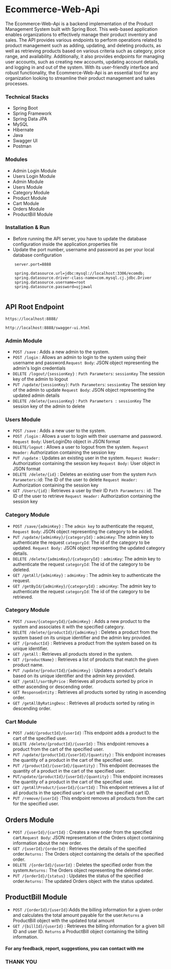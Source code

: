 # Ecommerce-Web-Api

The Ecommerce-Web-Api is a backend implementation of the Product Management System built with Spring Boot. This web-based application enables organizations to effectively manage their product inventory and sales. The API provides various endpoints to perform operations related to product management such as adding, updating, and deleting products, as well as retrieving products based on various criteria such as category, price range, and availability. Additionally, it also provides endpoints for managing user accounts, such as creating new accounts, updating account details, and logging in and out of the system. With its user-friendly interface and robust functionality, the Ecommerce-Web-Api is an essential tool for any organization looking to streamline their product management and sales processes.








### Technical Stacks

- Spring Boot 
- Spring Framework
- Spring Data JPA 
- MySQL 
- Hibernate
- Java
- Swagger UI
- Postman


### Modules
-  Admin Login Module
-  Users Login Module
-  Admin Module
-  Users Module
-  Category Module
-  Product Module
-  Cart Module
-  Orders Module
-  ProductBill Module



### Installation & Run
- Before running the API server, you have to update the database configuration inside the application.properties file
- Update the port number, username and password as per your local database configuration
````
    server.port=8888

    spring.datasource.url=jdbc:mysql://localhost:3306/ecomdb;
    spring.datasource.driver-class-name=com.mysql.cj.jdbc.Driver
    spring.datasource.username=root
    spring.datasource.password=ujjawal
    
````
## API Root Endpoint

`https://localhost:8888/`

`http://localhost:8888/swagger-ui.html`


### Admin Module

* `POST /save` : Adds a new admin to the system.
* `POST /login` : Allows an admin to login to the system using their username and password.`Request Body`: JSON object representing the admin's login credentials
*  `DELETE /logout/{sessionKey}` : `Path Parameters`: `sessionKey` The session key of the admin to logout
* `PUT /update/{sessionKey}`: `Path Parameters`: `sessionKey` The session key of the admin to update
`Request Body`: JSON object representing the updated admin details
* `DELETE /delete/{sessionKey}` : `Path Parameters :` `sessionKey` The session key of the admin to delete


### Users Module


* `POST /save` : Adds a new user to the system.
* `POST /login` : Allows a user to login with their username and password. `Request Body`: UserLoginDto object in JSON format
* `DELETE/logout` : Allows a user to logout from the system. `Request Header:` Authorization containing the session key
* `PUT /update` : Updates an existing user in the system.
`Request Header:` Authorization containing the session key
`Request Body:` User object in JSON format
* `DELETE /delete/{id}` : Deletes an existing user from the system
`Path Parameters:`id: The ID of the user to delete
`Request Header:` Authorization containing the session key
* `GET /Users/{id}` : Retrieves a user by their ID `Path Parameters:` id: The ID of the user to retrieve
`Request Header:` Authorization containing the session key


### Category Module


* `POST /save/{adminKey}` : The `admin key` to authenticate the request,
  `Request Body`: JSON object representing the category to be added.
* `PUT /update/{adminKey}/{categoryId}` : `adminKey`: The admin key to authenticate the request
   `categoryId`: The id of the category to be updated.
`Request Body:` JSON object representing the updated category details.
* `DELETE /delete/{adminKey}/{categoryId}` : `adminKey`: The admin key to authenticate the request
`categoryId`: The id of the category to be deleted.
* `GET /getAll/{adminKey}` : `adminKey` : The admin key to authenticate the request.
* `GET /getById/{adminKey}/{categoryId}` : `adminKey`: The admin key to authenticate the request
`categoryId`: The id of the category to be retrieved.


### Category Module


* `POST /save/{categoryId}/{adminKey}` : Adds a new product to the system and associates it with the specified category.
* `DELETE /delete/{productId}/{adminKey}` : Deletes a product from the system based on its unique identifier and the admin key provided.
* `GET /{productId}` : Retrieves a product from the system based on its unique identifier.
* `GET /getAll` : Retrieves all products stored in the system.
* `GET /{productName}` : Retrieves a list of products that match the given product name.
* `PUT /update/{productId}/{adminKey}` : Updates a product's details based on its unique identifier and the admin key provided.
* `GET /getAll/sortByPrice` : Retrieves all products sorted by price in either ascending or descending order.
* `GET ResponseEntity` : Retrieves all products sorted by rating in ascending order.
* `GET /getAllByRatingDesc` : Retrieves all products sorted by rating in descending order.


### Cart Module


* `POST /add/{productId}/{userId}` :This endpoint adds a product to the cart of the specified user.
* `DELETE /delete/{productId}/{userId}` : This endpoint removes a product from the cart of the specified user.
* `PUT /update/{productId}/{userId}/{quantity}` : This endpoint increases the quantity of a product in the cart of the specified user.
* `PUT /{productId}/{userId}/{quantity}` : This endpoint decreases the quantity of a product in the cart of the specified user.
* `PUT/update/{productId}/{userId}/{quantity}` : This endpoint increases the quantity of a product in the cart of the specified user.
* `GET /getAllProduct/{userId}/{cartId}` : This endpoint retrieves a list of all products in the specified user's cart with the specified cart ID.
* `PUT /remove/{userId}` :This endpoint removes all products from the cart for the specified user.


## Orders Module


* `POST /{userId}/{cartId}` : Creates a new order from the specified cart.`Request Body`: JSON representation of the Orders object containing information about the new order.
* `GET /{userId}/{orderId}` : Retrieves the details of the specified order.`Returns:` The Orders object containing the details of the specified order.
* `DELETE /{orderId}/{userId}` : Deletes the specified order from the system.`Returns:` The Orders object representing the deleted order.
* `PUT /{orderId}/{status}` : Updates the status of the specified order.`Returns:` The updated Orders object with the status updated.


##  ProductBill Module


* `POST /{orderId}/{userId}`:Adds the billing information for a given order and calculates the total amount payable for the user.`Returns` a ProductBill object with the updated total amount
* `GET /{billId}/{userId}` : Retrieves the billing information for a given bill ID and user ID. `Returns` a ProductBill object containing the billing information.



#### For any feedback, report, suggestions, you can contact with me
### THANK YOU


